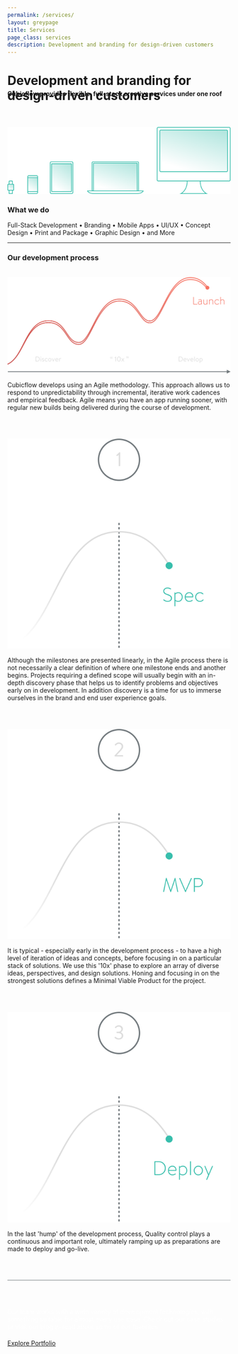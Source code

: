 ```yaml
---
permalink: /services/
layout: greypage
title: Services
page_class: services
description: Development and branding for design-driven customers
---
```



# Development and branding for design-driven customers

<h4 style="margin-top: -3.5em;">Cubicflow provides flexible, full-stack creative services under one&nbsp;roof</h4>

<br><br>

<img src="/assets/img/services/process--devices.svg">

### What we do

Full-Stack Development   •	  Branding   •   Mobile Apps   • 	 UI/UX   •  	Concept Design   •  	Print and Package   •  	Graphic Design   •  	and&nbsp;More

---

### Our development process

<br>

<img src="/assets/img/services/process--graph.svg">

<br>

Cubicflow develops using an Agile methodology. This approach allows us to respond to unpredictability through incremental, iterative work cadences and empirical feedback. Agile means you have an app running sooner, with regular new builds being delivered during the&nbsp;course&nbsp;of&nbsp;development.

<br><br>

<img src="/assets/img/services/process--stage-1.svg">

<br>

Although the milestones are presented linearly, in the Agile process there is not necessarily a clear definition of where one milestone ends and another begins. Projects requiring a defined scope will usually begin with an in-depth discovery phase that helps us to identify problems and objectives early on in development. In addition discovery is a time for us to immerse ourselves in the brand and end&nbsp;user&nbsp;experience&nbsp;goals.  

<br><br>

<img src="/assets/img/services/process--stage-2.svg">

<br>

It is typical - especially early in the development process - to have a high level of iteration of ideas and concepts, before focusing in on a particular stack of solutions. We use this '10x' phase to explore an array of diverse ideas, perspectives, and design solutions. Honing and focusing in on the strongest solutions defines a Minimal Viable Product&nbsp;for&nbsp;the&nbsp;project.

<br><br>

<img src="/assets/img/services/process--stage-3.svg">

<br>

In the last 'hump' of the development process, Quality control plays a continuous and important role, ultimately ramping up as preparations are made to&nbsp;deploy&nbsp;and&nbsp;go-live.

<br><br>

<div style="border-bottom: 1px solid #737A7E;"></div>

<br><br>

<div style="color: #ffffff; margin-bottom: 20px;">Our team works with a wide variety of development technologies, with something suitable for almost every use case. Check out our case studies or visit our blog to read about some&nbsp;of&nbsp;our&nbsp;favorites.</div>

<a href="/" class="button">Explore Portfolio</a>
